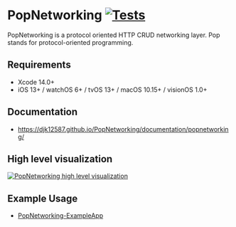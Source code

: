 # PopNetworking [![Tests](https://github.com/djk12587/PopNetworking/actions/workflows/Run-Tests.yml/badge.svg)](https://github.com/djk12587/PopNetworking/actions/workflows/Run-Tests.yml)

PopNetworking is a protocol oriented HTTP CRUD networking layer. Pop stands for protocol-oriented programming.

## Requirements
- Xcode 14.0+
- iOS 13+ / watchOS 6+ / tvOS 13+ / macOS 10.15+ / visionOS 1.0+

## Documentation
- https://djk12587.github.io/PopNetworking/documentation/popnetworking/

## High level visualization
<a href="https://djk12587.github.io/PopNetworking/images/PopNetworking/popnetworking_diagram~dark.svg" target="_blank">
  <picture>
  <source media="(prefers-color-scheme: dark)" srcset="https://djk12587.github.io/PopNetworking/images/PopNetworking/popnetworking_diagram~dark.svg">
  <source media="(prefers-color-scheme: light)" srcset="https://djk12587.github.io/PopNetworking/images/PopNetworking/popnetworking_diagram.svg">
  <img alt="PopNetworking high level visualization" src="https://djk12587.github.io/PopNetworking/images/PopNetworking/popnetworking_diagram.svg">
  </picture>
</a>

## Example Usage
- [PopNetworking-ExampleApp](https://github.com/djk12587/PopNetworking-ExampleApp)
